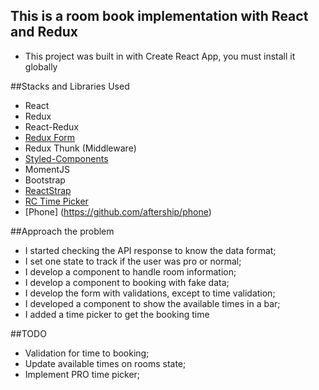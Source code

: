 ## This is a room book implementation with React and Redux

- This project was built in with Create React App, you must install it globally

##Stacks and Libraries Used

- React
- Redux
- React-Redux
- [Redux Form](https://redux-form.com/7.0.4/)
- Redux Thunk (Middleware)
- [Styled-Components](https://www.styled-components.com/)
- MomentJS 
- Bootstrap
- [ReactStrap](https://reactstrap.github.io/)
- [RC Time Picker](http://react-component.github.io/time-picker/) 
- [Phone] (https://github.com/aftership/phone)

##Approach the problem

- I started checking the API response to know the data format;
- I set one state to track if the user was pro or normal;
- I develop a component to handle room information;
- I develop a component to booking with fake data;
- I develop the form with validations, except to time validation;
- I developed a component to show the available times in a bar;
- I added a time picker to get the booking time

##TODO
- Validation for time to booking;
- Update available times on rooms state;
- Implement PRO time picker;
